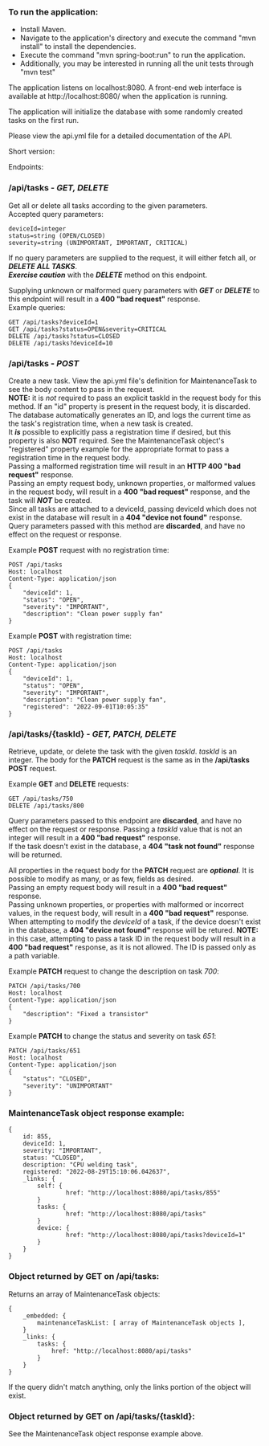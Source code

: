 ### To run the application: 
* Install Maven.
* Navigate to the application's directory and execute the command "mvn install" to install the dependencies.
* Execute the command "mvn spring-boot:run" to run the application.
* Additionally, you may be interested in running all the unit tests through "mvn test"

The application listens on localhost:8080. A front-end web interface is available at http://localhost:8080/ when the application is running.  

The application will initialize the database with some randomly created tasks on the first run.  

Please view the api.yml file for a detailed documentation of the API.

Short version:

Endpoints:

### /api/tasks - _GET, DELETE_
Get all or delete all tasks according to the given parameters.  
Accepted query parameters:
```
deviceId=integer
status=string (OPEN/CLOSED)
severity=string (UNIMPORTANT, IMPORTANT, CRITICAL)  
```
If no query parameters are supplied to the request, it will either fetch all, or _**DELETE ALL TASKS**_.  
_**Exercise caution**_ with the _**DELETE**_ method on this endpoint.  

Supplying unknown or malformed query parameters with _**GET**_ or _**DELETE**_ to this endpoint will result in a **400 "bad request"** response.  
Example queries:
```
GET /api/tasks?deviceId=1
GET /api/tasks?status=OPEN&severity=CRITICAL
DELETE /api/tasks?status=CLOSED
DELETE /api/tasks?deviceId=10
```
  
### /api/tasks - _POST_
Create a new task. View the api.yml file's definition for MaintenanceTask to see the body content to pass in the request.  
**NOTE:** it is _not_ required to pass an explicit taskId in the request body for this method. If an "id" property is present in the request body, it is discarded.  
The database automatically generates an ID, and logs the current time as the task's registration time, when a new task is created.  
It **_is_** possible to explicitly pass a registration time if desired, but this property is also **NOT** required. See the MaintenanceTask object's "registered" property example for the appropriate format to pass a registration time in the request body.  
Passing a malformed registration time will result in an **HTTP 400 "bad request"** response.  
Passing an empty request body, unknown properties, or malformed values in the request body, will result in a **400 "bad request"** response, and the task will _**NOT**_ be created.  
Since all tasks are attached to a deviceId, passing deviceId which does not exist in the database will result in a **404 "device not found"** response.
Query parameters passed with this method are **discarded**, and have no effect on the request or response.  

Example **POST** request with no registration time:
```
POST /api/tasks
Host: localhost
Content-Type: application/json
{ 
    "deviceId": 1,
    "status": "OPEN",
    "severity": "IMPORTANT",
    "description": "Clean power supply fan"
}
```
Example **POST** with registration time:
```
POST /api/tasks
Host: localhost
Content-Type: application/json
{ 
    "deviceId": 1,
    "status": "OPEN",
    "severity": "IMPORTANT",
    "description": "Clean power supply fan",
    "registered": "2022-09-01T10:05:35"
}
```


### /api/tasks/{taskId} - _GET, PATCH, DELETE_
Retrieve, update, or delete the task with the given _taskId_. _taskId_ is an integer. The body for the **PATCH** request is the same as in the **/api/tasks POST** request.  

Example **GET** and **DELETE** requests:
```
GET /api/tasks/750
DELETE /api/tasks/800
```
Query parameters passed to this endpoint are **discarded**, and have no effect on the request or response. 
Passing a _taskId_ value that is not an integer will result in a **400 "bad request"** response.  
If the task doesn't exist in the database, a **404 "task not found"** response will be returned.  

All properties in the request body for the **PATCH** request are **_optional_**. It is possible to modify as many, or as few, fields as desired.  
Passing an empty request body will result in a **400 "bad request"** response.  
Passing unknown properties, or properties with malformed or incorrect values, in the request body, will result in a **400 "bad request"** response.  
When attempting to modify the _deviceId_ of a task, if the device doesn't exist in the database, a **404 "device not found"** response will be retured.
**NOTE:** in this case, attempting to pass a task ID in the request body will result in a **400 "bad request"** response, as it is not allowed. The ID is passed only as a path variable.  

Example **PATCH** request to change the description on task _700_:
```
PATCH /api/tasks/700
Host: localhost
Content-Type: application/json
{ 
    "description": "Fixed a transistor"
}
```
Example **PATCH** to change the status and severity on task _651_:
```
PATCH /api/tasks/651
Host: localhost
Content-Type: application/json
{
    "status": "CLOSED",
    "severity": "UNIMPORTANT"
}
```

### MaintenanceTask object response example:
```
{
    id: 855,
    deviceId: 1,
    severity: "IMPORTANT",
    status: "CLOSED",
    description: "CPU welding task",
    registered: "2022-08-29T15:10:06.042637",
    _links: {
        self: {
                href: "http://localhost:8080/api/tasks/855"
        }
        tasks: {
                href: "http://localhost:8080/api/tasks"
        }
        device: {
                href: "http://localhost:8080/api/tasks?deviceId=1"
        }
    }
}
```
### Object returned by GET on /api/tasks:
Returns an array of MaintenanceTask objects:
```
{
    _embedded: {
        maintenanceTaskList: [ array of MaintenanceTask objects ],
    }
    _links: {
        tasks: {
            href: "http://localhost:8080/api/tasks"
        }
    }
}
```
If the query didn't match anything, only the links portion of the object will exist.  

### Object returned by GET on /api/tasks/{taskId}:
See the MaintenanceTask object response example above.
